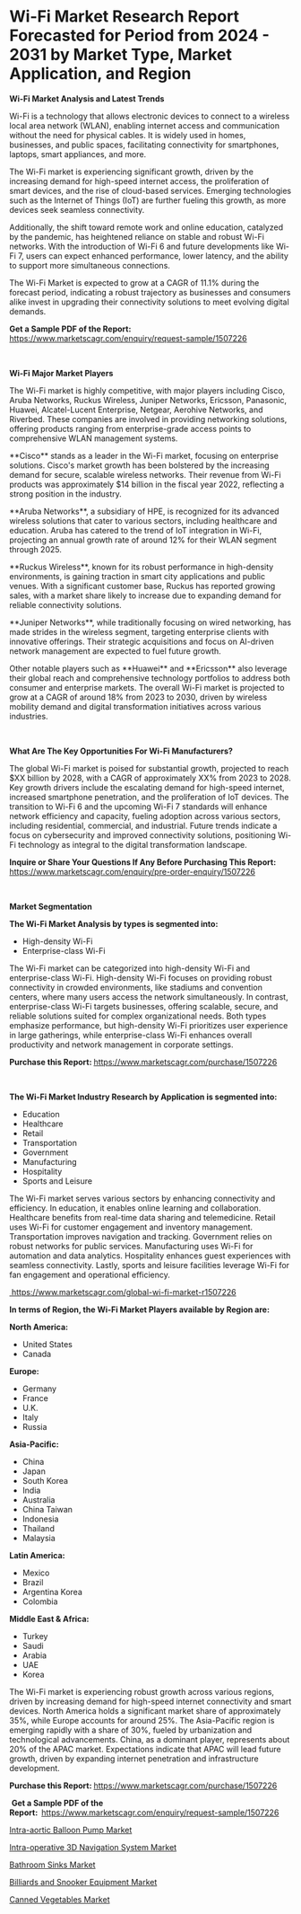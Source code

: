 <p><h1>Wi-Fi Market Research Report Forecasted for Period from 2024 -  2031 by Market Type, Market Application, and Region</h1></p><p><strong>Wi-Fi Market Analysis and Latest Trends</strong></p>
<p><p>Wi-Fi is a technology that allows electronic devices to connect to a wireless local area network (WLAN), enabling internet access and communication without the need for physical cables. It is widely used in homes, businesses, and public spaces, facilitating connectivity for smartphones, laptops, smart appliances, and more.</p><p>The Wi-Fi market is experiencing significant growth, driven by the increasing demand for high-speed internet access, the proliferation of smart devices, and the rise of cloud-based services. Emerging technologies such as the Internet of Things (IoT) are further fueling this growth, as more devices seek seamless connectivity. </p><p>Additionally, the shift toward remote work and online education, catalyzed by the pandemic, has heightened reliance on stable and robust Wi-Fi networks. With the introduction of Wi-Fi 6 and future developments like Wi-Fi 7, users can expect enhanced performance, lower latency, and the ability to support more simultaneous connections. </p><p>The Wi-Fi Market is expected to grow at a CAGR of 11.1% during the forecast period, indicating a robust trajectory as businesses and consumers alike invest in upgrading their connectivity solutions to meet evolving digital demands.</p></p>
<p><strong>Get a Sample PDF of the Report:&nbsp;</strong> <a href="https://www.marketscagr.com/enquiry/request-sample/1507226">https://www.marketscagr.com/enquiry/request-sample/1507226</a></p>
<p>&nbsp;</p>
<p><strong>Wi-Fi Major Market Players</strong></p>
<p><p>The Wi-Fi market is highly competitive, with major players including Cisco, Aruba Networks, Ruckus Wireless, Juniper Networks, Ericsson, Panasonic, Huawei, Alcatel-Lucent Enterprise, Netgear, Aerohive Networks, and Riverbed. These companies are involved in providing networking solutions, offering products ranging from enterprise-grade access points to comprehensive WLAN management systems.</p><p>**Cisco** stands as a leader in the Wi-Fi market, focusing on enterprise solutions. Cisco's market growth has been bolstered by the increasing demand for secure, scalable wireless networks. Their revenue from Wi-Fi products was approximately $14 billion in the fiscal year 2022, reflecting a strong position in the industry.</p><p>**Aruba Networks**, a subsidiary of HPE, is recognized for its advanced wireless solutions that cater to various sectors, including healthcare and education. Aruba has catered to the trend of IoT integration in Wi-Fi, projecting an annual growth rate of around 12% for their WLAN segment through 2025.</p><p>**Ruckus Wireless**, known for its robust performance in high-density environments, is gaining traction in smart city applications and public venues. With a significant customer base, Ruckus has reported growing sales, with a market share likely to increase due to expanding demand for reliable connectivity solutions.</p><p>**Juniper Networks**, while traditionally focusing on wired networking, has made strides in the wireless segment, targeting enterprise clients with innovative offerings. Their strategic acquisitions and focus on AI-driven network management are expected to fuel future growth.</p><p>Other notable players such as **Huawei** and **Ericsson** also leverage their global reach and comprehensive technology portfolios to address both consumer and enterprise markets. The overall Wi-Fi market is projected to grow at a CAGR of around 18% from 2023 to 2030, driven by wireless mobility demand and digital transformation initiatives across various industries.</p></p>
<p>&nbsp;</p>
<p><strong>What Are The Key Opportunities For Wi-Fi Manufacturers?</strong></p>
<p><p>The global Wi-Fi market is poised for substantial growth, projected to reach $XX billion by 2028, with a CAGR of approximately XX% from 2023 to 2028. Key growth drivers include the escalating demand for high-speed internet, increased smartphone penetration, and the proliferation of IoT devices. The transition to Wi-Fi 6 and the upcoming Wi-Fi 7 standards will enhance network efficiency and capacity, fueling adoption across various sectors, including residential, commercial, and industrial. Future trends indicate a focus on cybersecurity and improved connectivity solutions, positioning Wi-Fi technology as integral to the digital transformation landscape.</p></p>
<p><strong>Inquire or Share Your Questions If Any Before Purchasing This Report:</strong> <a href="https://www.marketscagr.com/enquiry/pre-order-enquiry/1507226">https://www.marketscagr.com/enquiry/pre-order-enquiry/1507226</a></p>
<p>&nbsp;</p>
<p><strong>Market Segmentation</strong></p>
<p><strong>The Wi-Fi Market Analysis by types is segmented into:</strong></p>
<p><ul><li>High-density Wi-Fi</li><li>Enterprise-class Wi-Fi</li></ul></p>
<p><p>The Wi-Fi market can be categorized into high-density Wi-Fi and enterprise-class Wi-Fi. High-density Wi-Fi focuses on providing robust connectivity in crowded environments, like stadiums and convention centers, where many users access the network simultaneously. In contrast, enterprise-class Wi-Fi targets businesses, offering scalable, secure, and reliable solutions suited for complex organizational needs. Both types emphasize performance, but high-density Wi-Fi prioritizes user experience in large gatherings, while enterprise-class Wi-Fi enhances overall productivity and network management in corporate settings.</p></p>
<p><strong>Purchase this Report:&nbsp;</strong><a href="https://www.marketscagr.com/purchase/1507226">https://www.marketscagr.com/purchase/1507226</a></p>
<p>&nbsp;</p>
<p><strong>The Wi-Fi Market Industry Research by Application is segmented into:</strong></p>
<p><ul><li>Education</li><li>Healthcare</li><li>Retail</li><li>Transportation</li><li>Government</li><li>Manufacturing</li><li>Hospitality</li><li>Sports and Leisure</li></ul></p>
<p><p>The Wi-Fi market serves various sectors by enhancing connectivity and efficiency. In education, it enables online learning and collaboration. Healthcare benefits from real-time data sharing and telemedicine. Retail uses Wi-Fi for customer engagement and inventory management. Transportation improves navigation and tracking. Government relies on robust networks for public services. Manufacturing uses Wi-Fi for automation and data analytics. Hospitality enhances guest experiences with seamless connectivity. Lastly, sports and leisure facilities leverage Wi-Fi for fan engagement and operational efficiency.</p></p>
<p><a href="https://www.marketscagr.com/global-wi-fi-market-r1507226">&nbsp;https://www.marketscagr.com/global-wi-fi-market-r1507226</a></p>
<p><strong>In terms of Region, the Wi-Fi Market Players available by Region are:</strong></p>
<p>
    <p> <strong> North America: </strong>
        <ul>
            <li>United States</li>
            <li>Canada</li>
        </ul>
        </p> 
    <p> <strong> Europe: </strong>
        <ul>
            <li>Germany</li>
            <li>France</li>
            <li>U.K.</li>
            <li>Italy</li>
            <li>Russia</li>
        </ul>
        </p> 
    <p> <strong> Asia-Pacific: </strong>
        <ul>
            <li>China</li>
            <li>Japan</li>
            <li>South Korea</li>
            <li>India</li>
            <li>Australia</li>
            <li>China Taiwan</li>
            <li>Indonesia</li>
            <li>Thailand</li>
            <li>Malaysia</li>
        </ul>
        </p> 
    <p> <strong> Latin America: </strong>
        <ul>
            <li>Mexico</li>
            <li>Brazil</li>
            <li>Argentina Korea</li>
            <li>Colombia</li>
        </ul>
        </p> 
    <p> <strong> Middle East & Africa: </strong>
        <ul>
            <li>Turkey</li>
            <li>Saudi</li>
            <li>Arabia</li>
            <li>UAE</li>
            <li>Korea</li>
        </ul>
    </p>
    </p>
<p><p>The Wi-Fi market is experiencing robust growth across various regions, driven by increasing demand for high-speed internet connectivity and smart devices. North America holds a significant market share of approximately 35%, while Europe accounts for around 25%. The Asia-Pacific region is emerging rapidly with a share of 30%, fueled by urbanization and technological advancements. China, as a dominant player, represents about 20% of the APAC market. Expectations indicate that APAC will lead future growth, driven by expanding internet penetration and infrastructure development.</p></p>
<p><strong>Purchase this Report: </strong><a href="https://www.marketscagr.com/purchase/1507226">https://www.marketscagr.com/purchase/1507226</a></p>
<p>&nbsp;<strong>Get a Sample PDF of the Report:&nbsp;&nbsp;</strong><a href="https://www.marketscagr.com/enquiry/request-sample/1507226">https://www.marketscagr.com/enquiry/request-sample/1507226</a></p>
<p><strong></strong></p>
<p><p><a href="https://medium.com/@josephogunbiyi/strategic-market-insights-into-the-global-intra-aortic-balloon-pump-market-2024-2031-215de4e9022a?postPublishedType=repub">Intra-aortic Balloon Pump Market</a></p><p><a href="https://medium.com/@josephogunbiyi/strategic-roadmap-to-success-global-intra-operative-3d-navigation-system-market-4ebccc0fd8e8">Intra-operative 3D Navigation System Market</a></p><p><a href="https://issuu.com/reportprime-2/docs/bathroom-sinks-market-size-2030.ppt_ca7788495a831c">Bathroom Sinks Market</a></p><p><a href="https://issuu.com/reportprime-2/docs/billiards-and-snooker-equipment-mar_01007c86d56f69">Billiards and Snooker Equipment Market</a></p><p><a href="https://www.linkedin.com/pulse/market-forecast-global-canned-vegetables-trends-impact-analysis-kyoue?trackingId=B2debocyQQmXByb9unWyLQ%3D%3D">Canned Vegetables Market</a></p></p>